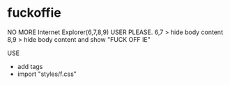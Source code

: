 fuckoffie
=========
NO MORE Internet Explorer(6,7,8,9) USER PLEASE.
6,7 > hide body content
8,9 > hide body content and show "FUCK OFF IE"

USE
- add <html>tags
- import "styles/f.css"

